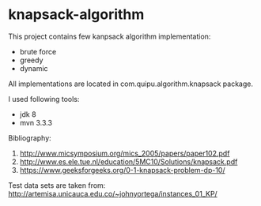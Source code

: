 # knapsack-algorithm

This project contains few kanpsack algorithm implementation:
- brute force
- greedy
- dynamic

All implementations are located in com.quipu.algorithm.knapsack package.

I used following tools:
- jdk 8
- mvn 3.3.3

Bibliography:

1. http://www.micsymposium.org/mics_2005/papers/paper102.pdf
2. http://www.es.ele.tue.nl/education/5MC10/Solutions/knapsack.pdf
3. https://www.geeksforgeeks.org/0-1-knapsack-problem-dp-10/

Test data sets are taken from:
http://artemisa.unicauca.edu.co/~johnyortega/instances_01_KP/

